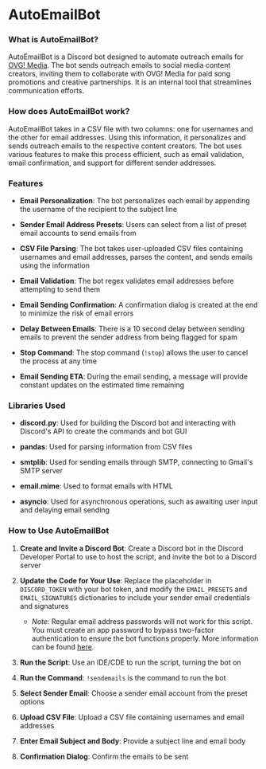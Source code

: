
# **AutoEmailBot**

### What is AutoEmailBot?
AutoEmailBot is a Discord bot designed to automate outreach emails for [OVG! Media](https://www.ovgmedia.com/). The bot sends outreach emails to social media content creators, inviting them to collaborate with OVG! Media for paid song promotions and creative partnerships. It is an internal tool that streamlines communication efforts.

### How does AutoEmailBot work?
AutoEmailBot takes in a CSV file with two columns: one for usernames and the other for email addresses. Using this information, it personalizes and sends outreach emails to the respective content creators. The bot uses various features to make this process efficient, such as email validation, email confirmation, and support for different sender addresses.

### Features
- **Email Personalization**: The bot personalizes each email by appending the username of the recipient to the subject line

- **Sender Email Address Presets**: Users can select from a list of preset email accounts to send emails from

- **CSV File Parsing**: The bot takes user-uploaded CSV files containing usernames and email addresses, parses the content, and sends emails using the information

- **Email Validation**: The bot regex validates email addresses before attempting to send them

- **Email Sending Confirmation**: A confirmation dialog is created at the end to minimize the risk of email errors

- **Delay Between Emails**: There is a 10 second delay between sending emails to prevent the sender address from being flagged for spam

- **Stop Command**: The stop command (`!stop`) allows the user to cancel the process at any time

- **Email Sending ETA**: During the email sending, a message will provide constant updates on the estimated time remaining

### Libraries Used
- **discord.py**: Used for building the Discord bot and interacting with Discord's API to create the commands and bot GUI

- **pandas**: Used for parsing information from CSV files

- **smtplib**: Used for sending emails through SMTP, connecting to Gmail's SMTP server

- **email.mime**: Used to format emails with HTML

- **asyncio**: Used for asynchronous operations, such as awaiting user input and delaying email sending

### How to Use AutoEmailBot
1. **Create and Invite a Discord Bot**: Create a Discord bot in the Discord Developer Portal to use to host the script, and invite the bot to a Discord server

2. **Update the Code for Your Use**: Replace the placeholder in `DISCORD_TOKEN` with your bot token, and modify the `EMAIL_PRESETS` and `EMAIL_SIGNATURES` dictionaries to include your sender email credentials and signatures
	- *Note*: Regular email address passwords will not work for this script. You must create an app password to bypass two-factor authentication to ensure the bot functions properly. More information can be found [here](https://support.google.com/accounts/answer/185833?hl=en).

3. **Run the Script**: Use an IDE/CDE to run the script, turning the bot on

4. **Run the Command**: `!sendemails` is the command to run the bot

5. **Select Sender Email**: Choose a sender email account from the preset options

6. **Upload CSV File**: Upload a CSV file containing usernames and email addresses

7. **Enter Email Subject and Body**: Provide a subject line and email body

8. **Confirmation Dialog**: Confirm the emails to be sent
